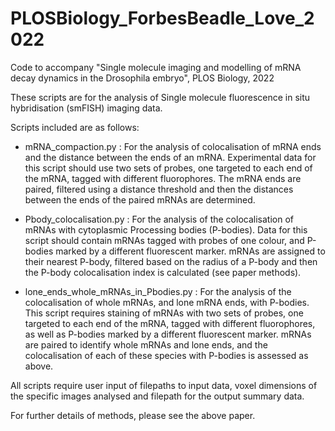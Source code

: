 # PLOSBiology_ForbesBeadle_Love_2022
Code to accompany "Single molecule imaging and modelling of mRNA decay dynamics in the Drosophila embryo", PLOS Biology, 2022

These scripts are for the analysis of Single molecule fluorescence in situ hybridisation (smFISH) imaging data.

Scripts included are as follows:
- mRNA_compaction.py : For the analysis of colocalisation of mRNA ends and the distance between the ends of an mRNA. Experimental data for this script should use two sets of probes, one targeted to each end of the mRNA, tagged with different fluorophores. The mRNA ends are paired, filtered using a distance threshold and then the distances between the ends of the paired mRNAs are determined.

- Pbody_colocalisation.py : For the analysis of the colocalisation of mRNAs with cytoplasmic Processing bodies (P-bodies). Data for this script should contain mRNAs tagged with probes of one colour, and P-bodies marked by a different fluorescent marker. mRNAs are assigned to their nearest P-body, filtered based on the radius of a P-body and then the P-body colocalisation index is calculated (see paper methods).

- lone_ends_whole_mRNAs_in_Pbodies.py : For the analysis of the colocalisation of whole mRNAs, and lone mRNA ends, with P-bodies. This script requires staining of mRNAs with two sets of probes, one targeted to each end of the mRNA, tagged with different fluorophores, as well as P-bodies marked by a different fluorescent marker. mRNAs are paired to identify whole mRNAs and lone ends, and the colocalisation of each of these species with P-bodies is assessed as above.

All scripts require user input of filepaths to input data, voxel dimensions of the specific images analysed and filepath for the output summary data.

For further details of methods, please see the above paper.
